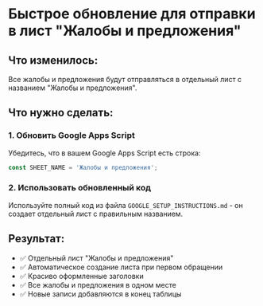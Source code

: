 # Быстрое обновление для отправки в лист "Жалобы и предложения"

## Что изменилось:
Все жалобы и предложения будут отправляться в отдельный лист с названием "Жалобы и предложения".

## Что нужно сделать:

### 1. Обновить Google Apps Script
Убедитесь, что в вашем Google Apps Script есть строка:
```javascript
const SHEET_NAME = 'Жалобы и предложения';
```

### 2. Использовать обновленный код
Используйте полный код из файла `GOOGLE_SETUP_INSTRUCTIONS.md` - он создает отдельный лист с правильным названием.

## Результат:
- ✅ Отдельный лист "Жалобы и предложения"
- ✅ Автоматическое создание листа при первом обращении
- ✅ Красиво оформленные заголовки
- ✅ Все жалобы и предложения в одном месте
- ✅ Новые записи добавляются в конец таблицы